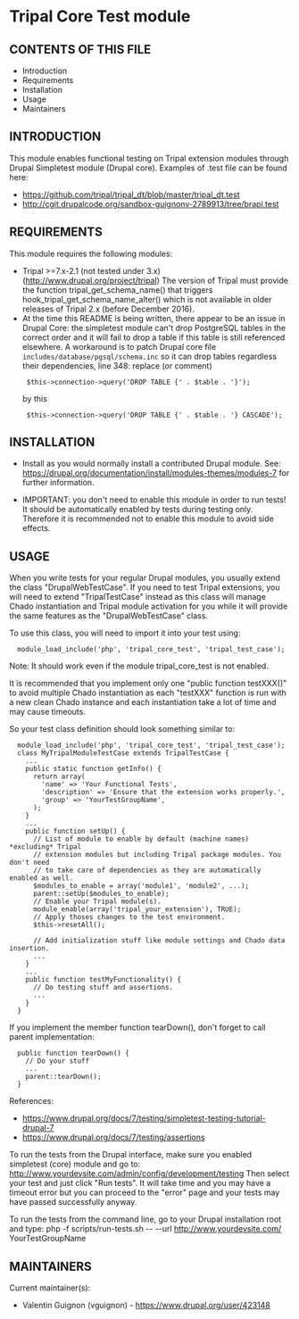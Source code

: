 Tripal Core Test module
=======================

CONTENTS OF THIS FILE
---------------------

 * Introduction
 * Requirements
 * Installation
 * Usage
 * Maintainers


INTRODUCTION
------------

This module enables functional testing on Tripal extension modules through
Drupal Simpletest module (Drupal core).
Examples of .test file can be found here:
 * https://github.com/tripal/tripal_dt/blob/master/tripal_dt.test
 * http://cgit.drupalcode.org/sandbox-guignonv-2789913/tree/brapi.test


REQUIREMENTS
------------

This module requires the following modules:

 * Tripal >=7.x-2.1 (not tested under 3.x)
   (http://www.drupal.org/project/tripal)
   The version of Tripal must provide the function tripal_get_schema_name() that
   triggers hook_tripal_get_schema_name_alter() which is not available in older
   releases of Tripal 2.x (before December 2016).
 * At the time this README is being written, there appear to be an issue in
   Drupal Core: the simpletest module can't drop PostgreSQL tables in the
   correct order and it will fail to drop a table if this table is still
   referenced elsewhere.
   A workaround is to patch Drupal core file
   `includes/database/pgsql/schema.inc` so it can drop tables regardless their
   dependencies, line 348:
   replace (or comment)
   ```
    $this->connection->query('DROP TABLE {' . $table . '}');
   ```
   by this
   ```
    $this->connection->query('DROP TABLE {' . $table . '} CASCADE');
   ```


INSTALLATION
------------

 * Install as you would normally install a contributed Drupal module. See:
   https://drupal.org/documentation/install/modules-themes/modules-7
   for further information.

 * IMPORTANT: you don't need to enable this module in order to run tests! It
   should be automatically enabled by tests during testing only. Therefore it is
   recommended not to enable this module to avoid side effects.


USAGE
-----

When you write tests for your regular Drupal modules, you usually extend the
class "DrupalWebTestCase". If you need to test Tripal extensions, you will need
to extend "TripalTestCase" instead as this class will manage Chado instantiation
and Tripal module activation for you while it will provide the same features as
the "DrupalWebTestCase" class.

To use this class, you will need to import it into your test using:
```
  module_load_include('php', 'tripal_core_test', 'tripal_test_case');
```
Note: It should work even if the module tripal_core_test is not enabled.

It is recommended that you implement only one "public function testXXX()" to
avoid multiple Chado instantiation as each "testXXX" function is run with a new
clean Chado instance and each instantiation take a lot of time and may cause
timeouts.

So your test class definition should look something similar to:
```
  module_load_include('php', 'tripal_core_test', 'tripal_test_case');
  class MyTripalModuleTestCase extends TripalTestCase {
    ...
    public static function getInfo() {
      return array(
        'name' => 'Your Functional Tests',
        'description' => 'Ensure that the extension works properly.',
        'group' => 'YourTestGroupName',
      );
    }
    ...
    public function setUp() {
      // List of module to enable by default (machine names) *excluding* Tripal
      // extension modules but including Tripal package modules. You don't need
      // to take care of dependencies as they are automatically enabled as well.
      $modules_to_enable = array('module1', 'module2', ...);
      parent::setUp($modules_to_enable);
      // Enable your Tripal module(s).
      module_enable(array('tripal_your_extension'), TRUE);
      // Apply thoses changes to the test environment.
      $this->resetAll();

      // Add initialization stuff like module settings and Chado data insertion.
      ...
    }
    ...
    public function testMyFunctionality() {
      // Do testing stuff and assertions.
      ...
    }
  }
```
If you implement the member function tearDown(), don't forget to call parent
implementation:
```
  public function tearDown() {
    // Do your stuff
    ...
    parent::tearDown();
  }
```

References:
 * https://www.drupal.org/docs/7/testing/simpletest-testing-tutorial-drupal-7
 * https://www.drupal.org/docs/7/testing/assertions

To run the tests from the Drupal interface, make sure you enabled simpletest
(core) module and go to:
http://www.yourdevsite.com/admin/config/development/testing
Then select your test and just click "Run tests". It will take time and you may
have a timeout error but you can proceed to the "error" page and your tests may
have passed successfully anyway.

To run the tests from the command line, go to your Drupal installation root and
type:
php -f scripts/run-tests.sh -- --url http://www.yourdevsite.com/ YourTestGroupName
 

MAINTAINERS
-----------

Current maintainer(s):

 * Valentin Guignon (vguignon) - https://www.drupal.org/user/423148
